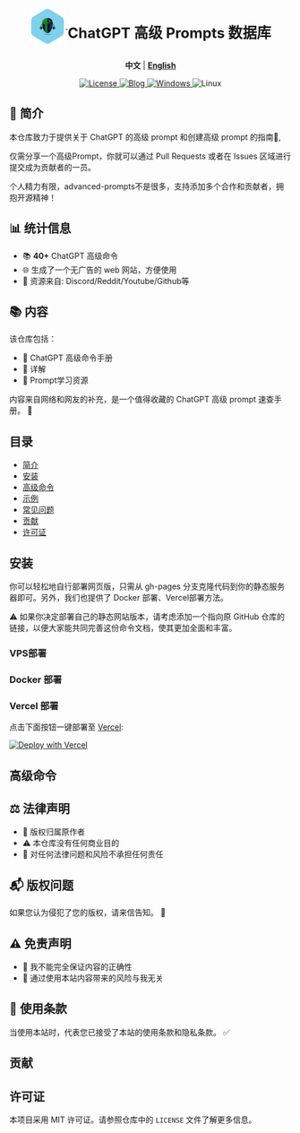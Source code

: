 <div align="center">
  <a href="https://prompt.garyhou2023.info/">
    <img src="./template/img/logo.svg" alt="Logo" width="64" height="64" style="vertical-align: middle;">
  </a>
  <h1 style="font-size: 1.6rem; display: inline-block; vertical-align: middle;"> ChatGPT 高级 Prompts 数据库 </h1>
</div>
<p align="center">
  <strong>中文</strong> | <a href="./readme-en.md"><strong>English</strong></a>
</p>
<p align="center">
  <a href="https://github.com/hougarry/ChatGPT-Advanced-Prompts/blob/main/LICENSE">
    <img alt="License" src="https://img.shields.io/badge/License-MIT-blue">
  </a>
  <a href="https://blog.garyhou2023.info">
    <img alt="Blog" src="https://img.shields.io/badge/Blog-Myblog-purple">
  </a>
  <a href="https://github.com/hougarry/ChatGPT-Advanced-Prompts/releases" target="_blank">
    <img alt="Windows" src="https://img.shields.io/badge/-Windows-blue?style=flat-square&logo=windows&logoColor=white">
  </a>
  <img alt="Linux" src="https://img.shields.io/badge/-Linux-yellow?style=flat-square&logo=linux&logoColor=white">
</p>


## 📌 简介

本仓库致力于提供关于 ChatGPT 的高级 prompt 和创建高级 prompt 的指南📖,

仅需分享一个高级Prompt，你就可以通过 Pull Requests 或者在 Issues 区域进行提交成为贡献者的一员。

个人精力有限，advanced-prompts不是很多，支持添加多个合作和贡献者，拥抱开源精神！


## 📊 统计信息

- 📚 **40+** ChatGPT 高级命令
- 🌐 生成了一个无广告的 web 网站，方便使用
- 🛄 资源来自: Discord/Reddit/Youtube/Github等

## 📚 内容

该仓库包括：
- 📘 ChatGPT 高级命令手册
- 📙 详解
- 📕 Prompt学习资源

内容来自网络和网友的补充，是一个值得收藏的 ChatGPT 高级 prompt 速查手册。 🌟


## 目录

- [简介](#简介)
- [安装](#安装)
- [高级命令](#高级命令)
- [示例](#示例)
- [常见问题](#常见问题)
- [贡献](#贡献)
- [许可证](#许可证)

## 安装

你可以轻松地自行部署网页版，只需从 gh-pages 分支克隆代码到你的静态服务器即可。另外，我们也提供了 Docker 部署、Vercel部署方法。

⚠️ 如果你决定部署自己的静态网站版本，请考虑添加一个指向原 GitHub 仓库的链接，以便大家能共同完善这份命令文档，使其更加全面和丰富。



### VPS部署


### Docker 部署

### Vercel 部署

点击下面按钮一键部署至 [Vercel](https://vercel.com):

[![Deploy with Vercel](https://vercel.com/button)](https://vercel.com/new/clone?repository-url=https://github.com/hougarry/chatgpt-advanced-prompts)



## 高级命令



## ⚖️ 法律声明

- 📝 版权归属原作者
- ⚠️ 本仓库没有任何商业目的
- 🚫 对任何法律问题和风险不承担任何责任

## 📬 版权问题

如果您认为侵犯了您的版权，请来信告知。 💌

## ⚠️ 免责声明

- 🛑 我不能完全保证内容的正确性
- 🚫 通过使用本站内容带来的风险与我无关

## 📜 使用条款

当使用本站时，代表您已接受了本站的使用条款和隐私条款。 ✅


## 贡献



## 许可证

本项目采用 MIT 许可证。请参照仓库中的 `LICENSE` 文件了解更多信息。


